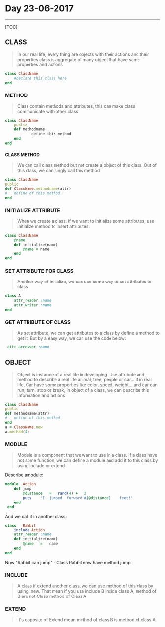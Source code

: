 
# Day 23-06-2017

----------

[TOC]

## CLASS
>In our real life, every thing are objects with their actions and their properties
>class is aggregate of many object that have same properties and actions
```ruby
class ClassName
	#declare this class here
end 
```
### METHOD
>Class contain methods and attributes, this can make class communicate with other class
```ruby
class ClassName
	public 
	def methodname
			define this method
	end
end
```
#### CLASS METHOD
>We can call class method but not create a object of  this class.
Out of this class, we can singly call this method
```ruby
class ClassName
public 
def ClassName.methodname(attr)
#	define of this method
end

```
### INITIALIZE ATTRIBUTE 
>When we create a class, if we want to initialize some attributes, use initialize method to insert attributes.
```ruby
class ClassName
	@name
	def initialize(name)
		@name = name
	end
end
```
### SET ATTRIBUTE FOR CLASS
>Another way of initialize, we can use some way to set attributes to class
```ruby
class A
	attr_reader	:name
	attr_writer	:name
end
```
### GET ATTRIBUTE OF CLASS
>As set attribute, we can get attributes to a class by define a method to get it.
But by a easy way, we can use the code below:
```ruby
 attr_accessor :name

```

## OBJECT
>Object is  instance of a real life in developing. 
Use attribute and , method to describe a real life animal, tree, people or car...
if in real life, Car have some properties like color, speed, weight... and car can run, turn, stop or break, in object of a class, we can describe this information and actions

```ruby
class ClassName
public 
def methodname(attr)
#	define of this method
end
a = ClassName.new
a.method(4)
```

### MODULE
>Module is a component that we want to use in a class.
If a class have not some function, we can define a module and add it to this class by using include or extend

Describe amodule:
```ruby
module	Action
 	def	jump
 		@distance	=	rand(4)	+	2
 		puts	"I	jumped	forward	#{@distance}	feet!"
 	end
 end
```
And we call it in another class:

```ruby
class	Rabbit
	include	Action
	attr_reader	:name
	def	initialize(name)
		@name	=	name
	end
end
```
Now "Rabbit can jump" -  Class Rabbit now have method jump
### INCLUDE
>A class if extend another class, we can use method of this class by using .new.
That mean if you use include B inside class A, method of B are not Class method of Class A
### EXTEND
>It's opposite of Extend mean method of class B is method of class A




